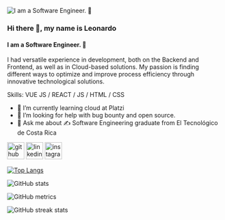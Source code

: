 ![ I am a Software Engineer. 👋](https://i.ibb.co/wYD9GVL/poster-readme.png)

### Hi there 👋, my name is Leonardo
####  I am a Software Engineer. 👋

I had versatile experience in development, both on the Backend and Frontend, as well as in Cloud-based solutions. My passion is finding different ways to optimize and improve process efficiency through innovative technological solutions.

Skills: VUE JS / REACT / JS / HTML / CSS

- 🌱 I’m currently learning cloud at Platzi 
- 🤔 I’m looking for help with bug bounty and open source. 
- 💬 Ask me about ✍ Software Engineering graduate from El Tecnológico de Costa Rica 


[<img src='https://cdn.jsdelivr.net/npm/simple-icons@3.0.1/icons/github.svg' alt='github' height='40'>](https://github.com/LeonardoFarina)  [<img src='https://cdn.jsdelivr.net/npm/simple-icons@3.0.1/icons/linkedin.svg' alt='linkedin' height='40'>](https://www.linkedin.com/in/ldfozamis/)  [<img src='https://cdn.jsdelivr.net/npm/simple-icons@3.0.1/icons/instagram.svg' alt='instagram' height='40'>](https://www.instagram.com/leo.far00/)  

[![Top Langs](https://github-readme-stats.vercel.app/api/top-langs/?username=LeonardoFarina)](https://github.com/anuraghazra/github-readme-stats)

![GitHub stats](https://github-readme-stats.vercel.app/api?username=LeonardoFarina&show_icons=true&count_private=true)  

![GitHub metrics](https://metrics.lecoq.io/LeonardoFarina)  

![GitHub streak stats](https://streak-stats.demolab.com/?user=LeonardoFarina)  

